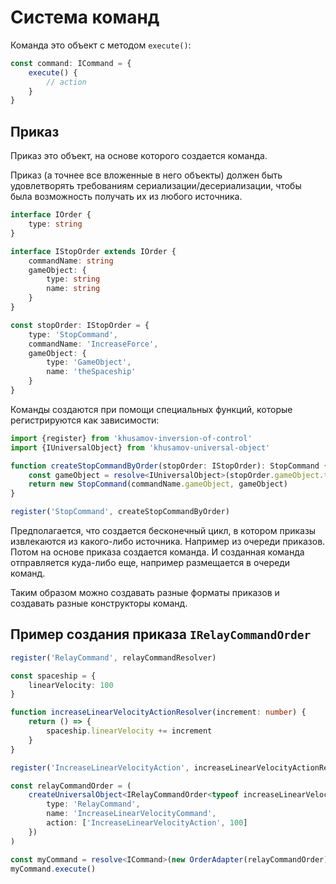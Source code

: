 Система команд
==============

Команда это объект с методом `execute()`:

```typescript
const command: ICommand = {
	execute() {
		// action
    }
}
```

Приказ
------

Приказ это объект, на основе которого создается команда.

Приказ (а точнее все вложенные в него объекты) должен быть удовлетворять требованиям сериализации/десериализации,
чтобы была возможность получать их из любого источника.

```typescript
interface IOrder {
	type: string
}

interface IStopOrder extends IOrder {
	commandName: string
    gameObject: {
		type: string
		name: string
	}
}

const stopOrder: IStopOrder = {
	type: 'StopCommand',
	commandName: 'IncreaseForce',
    gameObject: {
		type: 'GameObject',
		name: 'theSpaceship'
    }
}
```

Команды создаются при помощи специальных функций, которые регистрируются как зависимости:

```typescript
import {register} from 'khusamov-inversion-of-control'
import {IUniversalObject} from 'khusamov-universal-object'

function createStopCommandByOrder(stopOrder: IStopOrder): StopCommand {
	const gameObject = resolve<IUniversalObject>(stopOrder.gameObject.type, stopOrder.gameObject)
	return new StopCommand(commandName.gameObject, gameObject)
}

register('StopCommand', createStopCommandByOrder)
```

Предполагается, что создается бесконечный цикл, в котором приказы извлекаются из какого-либо источника.
Например из очереди приказов. Потом на основе приказа создается команда. И созданная команда
отправляется куда-либо еще, например размещается в очереди команд.

Таким образом можно создавать разные форматы приказов и создавать разные конструкторы команд.

Пример создания приказа `IRelayCommandOrder`
--------------------------------------------

```typescript
register('RelayCommand', relayCommandResolver)

const spaceship = {
	linearVelocity: 100
}

function increaseLinearVelocityActionResolver(increment: number) {
	return () => {
		spaceship.linearVelocity += increment
	}
}

register('IncreaseLinearVelocityAction', increaseLinearVelocityActionResolver)

const relayCommandOrder = (
	createUniversalObject<IRelayCommandOrder<typeof increaseLinearVelocityActionResolver>>({
		type: 'RelayCommand',
		name: 'IncreaseLinearVelocityCommand',
		action: ['IncreaseLinearVelocityAction', 100]
	})
)

const myCommand = resolve<ICommand>(new OrderAdapter(relayCommandOrder).type, relayCommandOrder)
myCommand.execute()
```